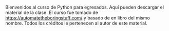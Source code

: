 Bienvenidos al curso de Python para egresados. Aquí pueden descargar el material de la clase.
El curso fue tomado de https://automatetheboringstuff.com/ y basado de en libro del mismo nombre. Todos los créditos le pertenecen al autor de este material.
